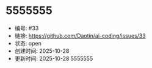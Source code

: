 # 5555555

- 编号: #33
- 链接: https://github.com/Daotin/ai-coding/issues/33
- 状态: open
- 创建时间: 2025-10-28
- 更新时间: 2025-10-28
5555555
